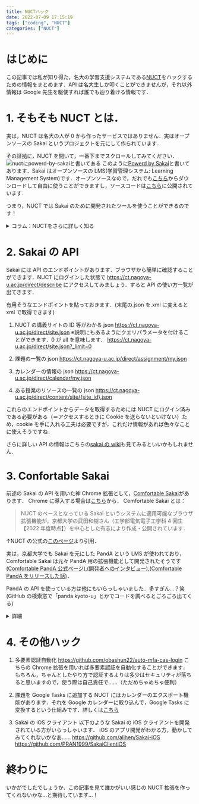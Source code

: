 ```yaml
---
title: NUCTハック
date: 2022-07-09 17:15:19
tags: ["coding", "NUCT"]
categories: ["NUCT"]
---
```


# はじめに

この記事では私が知り得た，名大の学習支援システムである[NUCT](https://ct.nagoya-u.ac.jp/portal)をハックするための情報をまとめます．API は名大生しか叩くことができませんが，それ以外情報は Google 先生を駆使すれば誰でも辿り着ける情報です．

<!-- more -->

# 1. そもそも NUCT とは．

実は，NUCT は名大の人が 0 から作ったサービスではありません．実はオープンソースの Sakai というプロジェクトを元にして作られています．

その証拠に，NUCT を開いて，一番下までスクロールしてみてください．
![nuctにpowerd-by-sakaiと書いてある](/img/nuct-powerd-by-sakai.png)
このように[Powerd by Sakai](https://www.sakailms.org/)と書いてあります．Sakai はオープンソースの LMS(学習管理システム: Learning Management System)です．オープンソースなので，だれでも[こちら](http://source.sakaiproject.org/release/22.0/)からダウンロードして自由に使うことができますし，ソースコードは[こちら](https://github.com/sakaiproject/sakai)に公開されています．

つまり，NUCT では Sakai のために開発されたツールを使うことができるのです！

<details>
<summary>コラム：NUCTをさらに詳しく知る</summary>

NUCT は 2010 年度から[(出典)](https://www.hosei.ac.jp/application/files/5315/7656/1949/JaSakaiConf5_ohta.pdf)提供されており，Sakai を元にして名大独自のアレンジを加えたシステムとなっています．独自のアレンジの例としては，NUCT の情報と連携した動画配信サービスがあるそうです[(出典)](https://www.hosei.ac.jp/application/files/9815/7655/7741/JaSakai2015_nagoya-u.pdf)．また，2020 年の COVID-19 の一斉休校の際は NUCT による DX にさまざまな工夫がされていたようです[(資料 pdf)](https://www.nii.ac.jp/event/upload/20210326-06_Mori.pdf), [(当時作られたであろう教員向けサイト)](https://media.itc.nagoya-u.ac.jp/nuct_how_to_use_2020/)．

</details>

# 2. Sakai の API

Sakai には API のエンドポイントがあります．ブラウザから簡単に確認することができます．NUCT にログインした状態で https://ct.nagoya-u.ac.jp/direct/describe にアクセスしてみましょう．すると API の使い方一覧が出てきます．

有用そうなエンドポイントを貼っておきます．(末尾の.json を.xml に変えると xml で取得できます)

1. NUCT の講義サイトの ID 等がわかる json
   https://ct.nagoya-u.ac.jp/direct/site.json
   ※説明にもあるようにクエリパラメータを付けることができます．0 が all を意味します．
   https://ct.nagoya-u.ac.jp/direct/site.json?_limit=0

2. 課題の一覧の json
   https://ct.nagoya-u.ac.jp/direct/assignment/my.json

3. カレンダーの情報の json
   https://ct.nagoya-u.ac.jp/direct/calendar/my.json

4. ある授業のリソースの一覧の json
   https://ct.nagoya-u.ac.jp/direct/content/site/{site_id}.json

これらのエンドポイントからデータを取得するためには NUCT にログイン済みである必要がある（＝アクセスするときに Cookie を送らないといけない）ため，cookie を手に入れる工夫は必要ですが，これだけ情報があれば色々なことに使えそうですね．

さらに詳しい API の情報はこちらの[sakai の wiki](https://sakaiproject.atlassian.net/wiki/spaces/CONF/overview?mode=global)も見てみるといいかもしれません．

# 3. Confortable Sakai

前述の Sakai の API を用いた神 Chrome 拡張として，[Comfortable Sakai](https://github.com/kyoto-u/comfortable-sakai)があります．
Chrome に導入する場合は[こちら](https://chrome.google.com/webstore/detail/comfortable-sakai/dljchadmceknaijmdmnaaodjkkidhakh?hl=ja&authuser=0)から．
Comfortable Sakai とは：

> NUCT のベースとなっている Sakai というシステムに適用可能なブラウザ拡張機能が，京都大学の武田和樹さん（工学部電気電子工学科 4 回生【2022 年度時点】）を中心とした有志により作成・公開されています．

↑NUCT の公式の[このページ](https://media.itc.nagoya-u.ac.jp/nuct_faq/faq_ComfortableSakai.html)より引用．

実は，京都大学でも Sakai を元にした PandA という LMS が使われており，Comfortable Sakai は元々 PandA 用の拡張機能として開発されたそうです[(Comfortable PandA 公式ページ)](https://cpanda.das82.com/),[(開発者へのインタビュー)](https://www.highedu.kyoto-u.ac.jp/connect/topics/comfortable_panda01.php),[(Comfortable PandA をリリースした話)](https://note.com/das08/n/n09e1606f5277)．

PandA の API を使っている方は他にもいらっしゃいました．多すぎん…？笑
(GitHub の検索窓で「panda kyoto-u」とかでコードを調べるとごろごろ出てくる)

<details><summary>詳細</summary>

- [京大の学習支援システムをハックする](https://kmconner.net/posts/2019/12/23-panda-console/)
  - [PandA 上のリソースを一括ダウンロード](https://github.com/KMConner/PandaConsole)
  - [記事を参考にして作られた Go 製の授業資料ダウンロードアプリ](https://github.com/santamn/PandorA)
- [clipanda](https://github.com/face0u0/clipanda)PandA の cli ツール
- [PandAroid](https://github.com/tinaxd/PandAroid/tree/0cb4fd4048af85e46661233ea9072a66d94165d7)Android 上から PandA の課題を確認するアプリ
- [Slack Bot に PandA 上の課題を通知してもらってるっぽい](https://github.com/huji333/natori-bot/blob/b20d4ca95de1e8eada2947295299239333f85840/SlackbotModules/Assignments.py)
- [Comfortable PandA の iOS 移植](https://github.com/das08/ComfortablePandA-iOS)
- [PandA-Mix-Plus](https://github.com/OkanoShinri/PandA-Mix-Plus)授業のタブを時間割のように表示するアドオン
- [京都大学課題確認アプリ](https://github.com/kenbun/ku_panda_app)

コード見る限り，京大は多要素認証がなく，id とパスワードだけの cas 認証でログインしているように見えました．わからないけど．

同様に，名大でも API を使っている人がいないか探してみましたが，あまりいませんでした…
多要素認証になる前の NUCT で使えるコードを書いている方はいらっしゃいました：https://github.com/nu50218/go-nagoyau

</details>

# 4. その他ハック

1. 多要素認証自動化
   https://github.com/obashun22/auto-mfa-cas-login
   こちらの Chrome 拡張を用いれば多要素認証を自動化することができます．
   もちろん，ちゃんとしたやり方で認証するよりは多少はセキュリティが落ちると思いますので，使う際は自己責任で……（ただめちゃめちゃ便利）

2. 課題を Google Tasks に追加する
   NUCT にはカレンダーのエクスポート機能があります．それを Google カレンダーに取り込んで，Google Tasks に変換するという仕組みです．詳しくは[こちら](/2021/08/10/nuct-schedule-to-gtasks-with-gas/)

3. Sakai の iOS クライアント
   以下のような Sakai の iOS クライアントを開発されている方がいらっしゃいます．
   iOS のアプリ開発がわかる方，動かしてみてくれないかなあ……
   https://github.com/alihen/Sakai-iOS
   https://github.com/PRAN1999/SakaiClientiOS

# 終わりに

いかがでしたでしょうか．この記事を見て誰かがいい感じの NUCT 拡張を作ってくれないかな…と期待しています…！

